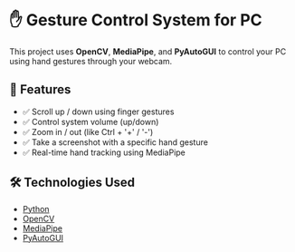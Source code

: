 # ✋ Gesture Control System for PC

This project uses **OpenCV**, **MediaPipe**, and **PyAutoGUI** to control your PC using hand gestures through your webcam.

## 🚀 Features

- ✅ Scroll up / down using finger gestures  
- ✅ Control system volume (up/down)  
- ✅ Zoom in / out (like Ctrl + '+' / '-')  
- ✅ Take a screenshot with a specific hand gesture  
- ✅ Real-time hand tracking using MediaPipe

## 🛠️ Technologies Used

- [Python](https://www.python.org/)
- [OpenCV](https://opencv.org/)
- [MediaPipe](https://mediapipe.dev/)
- [PyAutoGUI](https://pyautogui.readthedocs.io/en/latest/)
